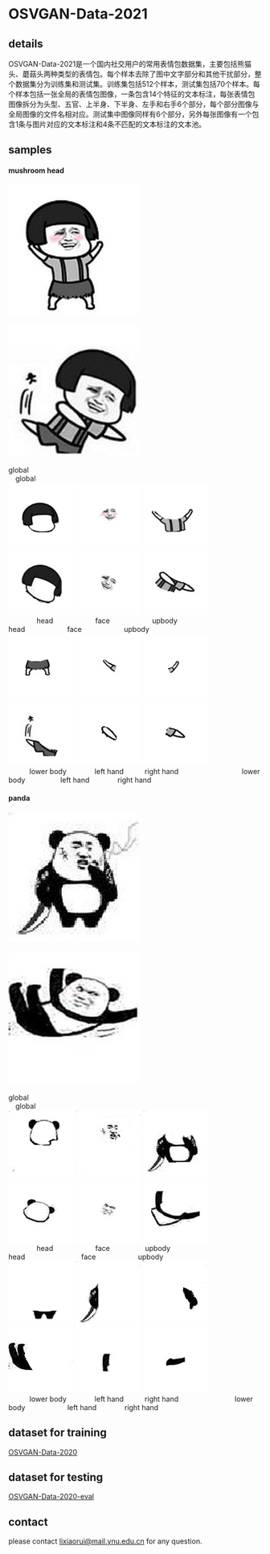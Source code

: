 # OSVGAN-Data-2021
## details
OSVGAN-Data-2021是一个国内社交用户的常用表情包数据集，主要包括熊猫头、蘑菇头两种类型的表情包。每个样本去除了图中文字部分和其他干扰部分，整个数据集分为训练集和测试集。训练集包括512个样本，测试集包括70个样本。每个样本包括一张全局的表情包图像，一条包含14个特征的文本标注，每张表情包图像拆分为头型、五官、上半身、下半身、左手和右手6个部分，每个部分图像与全局图像的文件名相对应。测试集中图像同样有6个部分，另外每张图像有一个包含1条与图片对应的文本标注和4条不匹配的文本标注的文本池。
## samples
#### mushroom head
![Image text](https://github.com/flyingsheepbin/OSVGAN/blob/main/images/453_global.jpg)&emsp;&emsp;&emsp;&emsp;&emsp;&emsp;&emsp;&emsp;&emsp;&emsp;&emsp;&emsp;&emsp;&emsp;&emsp;&emsp;&emsp;&emsp;![Image text](https://github.com/flyingsheepbin/OSVGAN/blob/main/images/026_global.jpg)   
&emsp;&emsp;&emsp;&emsp;&emsp;&emsp;global&emsp;&emsp;&emsp;&emsp;&emsp;&emsp;&emsp;&emsp;&emsp;&emsp;&emsp;&emsp;&emsp;&emsp;&emsp;&emsp;&emsp;&emsp;&emsp;&emsp;&emsp;&emsp;&emsp;&emsp;&emsp;&emsp;&emsp;&emsp;&emsp;&emsp;&emsp;&emsp;&emsp;&emsp;global  
![Image text](https://github.com/flyingsheepbin/OSVGAN/blob/main/images/453_head.jpg)  ![Image text](https://github.com/flyingsheepbin/OSVGAN/blob/main/images/453_face.jpg)  ![Image text](https://github.com/flyingsheepbin/OSVGAN/blob/main/images/453_upbody.jpg)&emsp;&emsp;![Image text](https://github.com/flyingsheepbin/OSVGAN/blob/main/images/026_head.jpg)  ![Image text](https://github.com/flyingsheepbin/OSVGAN/blob/main/images/026_face.jpg)  ![Image text](https://github.com/flyingsheepbin/OSVGAN/blob/main/images/026_upbody.jpg)  
&emsp;&emsp;&emsp;&emsp;head&emsp;&emsp;&emsp;&emsp;&emsp;&emsp;face&emsp;&emsp;&emsp;&emsp;&emsp;&emsp;upbody&emsp;&emsp;&emsp;&emsp;&emsp;&emsp;head&emsp;&emsp;&emsp;&emsp;&emsp;&emsp;face&emsp;&emsp;&emsp;&emsp;&emsp;&emsp;upbody  
![Image text](https://github.com/flyingsheepbin/OSVGAN/blob/main/images/453_downbody.jpg)  ![Image text](https://github.com/flyingsheepbin/OSVGAN/blob/main/images/453_lefthand.jpg)  ![Image text](https://github.com/flyingsheepbin/OSVGAN/blob/main/images/453_righthand.jpg)&emsp;&emsp;&emsp;&emsp;&emsp;&emsp;![Image text](https://github.com/flyingsheepbin/OSVGAN/blob/main/images/026_downbody.jpg)  ![Image text](https://github.com/flyingsheepbin/OSVGAN/blob/main/images/026_lefthand.jpg)  ![Image text](https://github.com/flyingsheepbin/OSVGAN/blob/main/images/026_righthand.jpg)  
&emsp;&emsp;&emsp;lower body&emsp;&emsp;&emsp;&emsp;left hand&emsp;&emsp;&emsp;right hand&emsp;&emsp;&emsp;&emsp;&emsp;&emsp;&emsp;&emsp;&emsp;lower body&emsp;&emsp;&emsp;&emsp;&emsp;left hand&emsp;&emsp;&emsp;&emsp;right hand     
#### panda 
![Image text](https://github.com/flyingsheepbin/OSVGAN/blob/main/images/110_global.jpg)&emsp;&emsp;&emsp;&emsp;&emsp;&emsp;&emsp;&emsp;&emsp;&emsp;&emsp;&emsp;&emsp;&emsp;&emsp;&emsp;&emsp;&emsp;![Image text](https://github.com/flyingsheepbin/OSVGAN/blob/main/images/319_global.jpg)  
&emsp;&emsp;&emsp;&emsp;&emsp;&emsp;global&emsp;&emsp;&emsp;&emsp;&emsp;&emsp;&emsp;&emsp;&emsp;&emsp;&emsp;&emsp;&emsp;&emsp;&emsp;&emsp;&emsp;&emsp;&emsp;&emsp;&emsp;&emsp;&emsp;&emsp;&emsp;&emsp;&emsp;&emsp;&emsp;&emsp;&emsp;&emsp;&emsp;&emsp;global  
![Image text](https://github.com/flyingsheepbin/OSVGAN/blob/main/images/110_head.jpg)  ![Image text](https://github.com/flyingsheepbin/OSVGAN/blob/main/images/110_face.jpg)  ![Image text](https://github.com/flyingsheepbin/OSVGAN/blob/main/images/110_upbody.jpg)&emsp;&emsp;&emsp;&emsp;&emsp;&emsp;![Image text](https://github.com/flyingsheepbin/OSVGAN/blob/main/images/319_head.jpg)  ![Image text](https://github.com/flyingsheepbin/OSVGAN/blob/main/images/319_face.jpg)  ![Image text](https://github.com/flyingsheepbin/OSVGAN/blob/main/images/319_upbody.jpg)  
&emsp;&emsp;&emsp;&emsp;head&emsp;&emsp;&emsp;&emsp;&emsp;&emsp;face&emsp;&emsp;&emsp;&emsp;&emsp;upbody&emsp;&emsp;&emsp;&emsp;&emsp;&emsp;&emsp;&emsp;&emsp;head&emsp;&emsp;&emsp;&emsp;&emsp;&emsp;&emsp;&emsp;face&emsp;&emsp;&emsp;&emsp;&emsp;&emsp;upbody  
![Image text](https://github.com/flyingsheepbin/OSVGAN/blob/main/images/110_downbody.jpg)  ![Image text](https://github.com/flyingsheepbin/OSVGAN/blob/main/images/110_lefthand.jpg)  ![Image text](https://github.com/flyingsheepbin/OSVGAN/blob/main/images/110_righthand.jpg)&emsp;&emsp;&emsp;&emsp;&emsp;&emsp;![Image text](https://github.com/flyingsheepbin/OSVGAN/blob/main/images/319_downbody.jpg)  ![Image text](https://github.com/flyingsheepbin/OSVGAN/blob/main/images/319_lefthand.jpg)  ![Image text](https://github.com/flyingsheepbin/OSVGAN/blob/main/images/319_righthand.jpg)  
&emsp;&emsp;&emsp;lower body&emsp;&emsp;&emsp;&emsp;left hand&emsp;&emsp;&emsp;right hand&emsp;&emsp;&emsp;&emsp;&emsp;&emsp;&emsp;&emsp;lower body&emsp;&emsp;&emsp;&emsp;&emsp;&emsp;left hand&emsp;&emsp;&emsp;&emsp;right hand        
## dataset for training
[OSVGAN-Data-2020](https://github.com/flyingsheepbin/OSVGAN/blob/main/MemeData-2020.rar)
## dataset for testing
[OSVGAN-Data-2020-eval](https://github.com/flyingsheepbin/OSVGAN/blob/main/MemeGAN-2020-eval.rar)
## contact
please contact lixiaorui@mail.ynu.edu.cn for any question.
